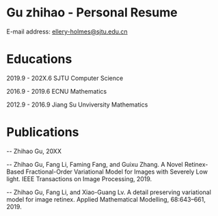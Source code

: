 # Gu zhihao - Personal Resume
E-mail address: ellery-holmes@sjtu.edu.cn

# Educations
2019.9 - 202X.6 SJTU Computer Science 

2016.9 - 2019.6 ECNU Mathematics

2012.9 - 2016.9 Jiang Su Unviversity Mathematics

# Publications
-- Zhihao Gu,   20XX

-- Zhihao Gu, Fang Li, Faming Fang, and Guixu Zhang. A Novel Retinex-Based Fractional-Order Variational Model for Images with Severely Low light. IEEE Transactions on Image Processing, 2019.

--  Zhihao Gu, Fang Li, and Xiao-Guang Lv. A detail preserving variational model for image retinex. Applied Mathematical Modelling, 68:643–661, 2019.
